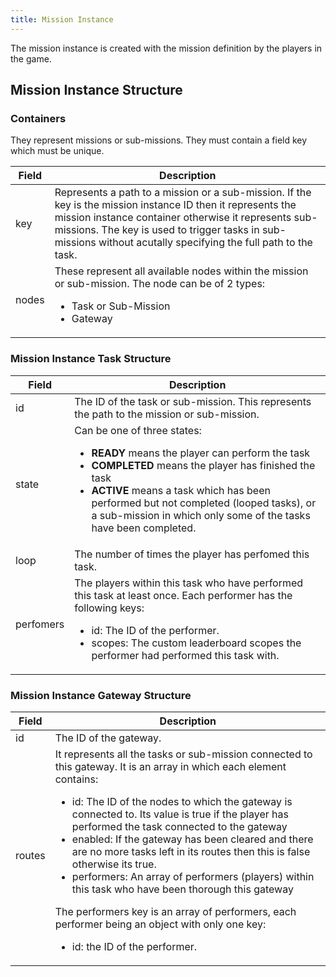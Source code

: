 ```yaml
---
title: Mission Instance
---
```


The mission instance is created with the mission definition by the players in the game.

## Mission Instance Structure

### Containers

They represent missions or sub-missions. They must contain a field key which must be unique.

|    Field    |    Description    |
|-------------|-------------------|
| key         | Represents a path to a mission or a sub-mission. If the key is the mission instance ID then it represents the mission instance container otherwise it represents sub-missions. The key is used to trigger tasks in sub-missions without acutally specifying the full path to the task. |
| nodes       | These represent all available nodes within the mission or sub-mission. The node can be of 2 types: <ul><li>Task or Sub-Mission</li><li>Gateway</li></ul> |

### Mission Instance Task Structure

|    Field    |    Description    |
|-------------|-------------------|
| id          | The ID of the task or sub-mission. This represents the path to the mission or sub-mission. |
| state       | Can be one of three states:<ul><li>**READY** means the player can perform the task</li><li>**COMPLETED** means the player has finished the task</li><li>**ACTIVE** means a task which has been performed but not completed (looped tasks), or a sub-mission in which only some of the tasks have been completed.</li></ul> |
| loop        | The number of times the player has perfomed this task. |
| perfomers   | The players within this task who have performed this task at least once. Each performer has the following keys: <ul><li>id: The ID of the performer.</li><li>scopes: The custom leaderboard scopes the performer had performed this task with.</li></ul> |

### Mission Instance Gateway Structure
|    Field    |    Description    |
|-------------|-------------------|
| id          | The ID of the gateway. |
| routes      | It represents all the tasks or sub-mission connected to this gateway. It is an array in which each element contains:<ul><li>id: The ID of the nodes to which the gateway is connected to. Its value is true if the player has performed the task connected to the gateway</li><li>enabled: If the gateway has been cleared and there are no more tasks left in its routes then this is false otherwise its true.</li><li>performers: An array of performers (players) within this task who have been thorough this gateway</li></ul>The performers key is an array of performers, each performer being an object with only one key:<ul><li>id: the ID of the performer.</li></ul> |
